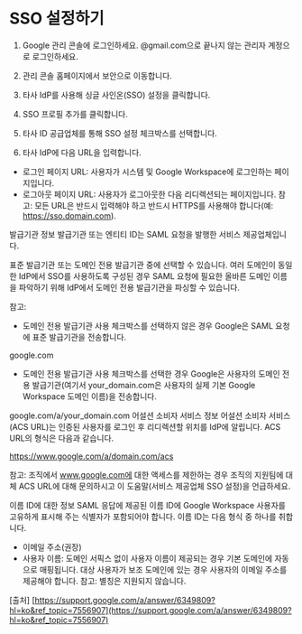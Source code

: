 # SSO 설정하기
1. Google 관리 콘솔에 로그인하세요.
@gmail.com으로 끝나지 않는 관리자 계정으로 로그인하세요.

2. 관리 콘솔 홈페이지에서 보안으로 이동합니다.
3. 타사 IdP를 사용해 싱글 사인온(SSO) 설정을 클릭합니다.
4. SSO 프로필 추가를 클릭합니다.
5. 타사 ID 공급업체를 통해 SSO 설정 체크박스를 선택합니다.
6. 타사 IdP에 다음 URL을 입력합니다.
- 로그인 페이지 URL: 사용자가 시스템 및 Google Workspace에 로그인하는 페이지입니다.
- 로그아웃 페이지 URL: 사용자가 로그아웃한 다음 리디렉션되는 페이지입니다.
참고: 모든 URL은 반드시 입력해야 하고 반드시 HTTPS를 사용해야 합니다(예: https://sso.domain.com).

발급기관 정보
발급기관 또는 엔티티 ID는 SAML 요청을 발행한 서비스 제공업체입니다.

표준 발급기관 또는 도메인 전용 발급기관 중에 선택할 수 있습니다. 여러 도메인이 동일한 IdP에서 SSO를 사용하도록 구성된 경우 SAML 요청에 필요한 올바른 도메인 이름을 파악하기 위해 IdP에서 도메인 전용 발급기관을 파싱할 수 있습니다.

참고:

- 도메인 전용 발급기관 사용 체크박스를 선택하지 않은 경우 Google은 SAML 요청에 표준 발급기관을 전송합니다.

google.com
 
- 도메인 전용 발급기관 사용 체크박스를 선택한 경우 Google은 사용자의 도메인 전용 발급기관(여기서 your_domain.com은 사용자의 실제 기본 Google Workspace 도메인 이름)을 전송합니다.

google.com/a/your_domain.com
어설션 소비자 서비스 정보
어설션 소비자 서비스(ACS URL)는 인증된 사용자를 로그인 후 리디렉션할 위치를 IdP에 알립니다. ACS URL의 형식은 다음과 같습니다.

https://www.google.com/a/domain.com/acs

참고: 조직에서 www.google.com에 대한 액세스를 제한하는 경우 조직의 지원팀에 대체 ACS URL에 대해 문의하시고 이 도움말(서비스 제공업체 SSO 설정)을 언급하세요.

이름 ID에 대한 정보
SAML 응답에 제공된 이름 ID에 Google Workspace 사용자를 고유하게 표시해 주는 식별자가 포함되어야 합니다. 이름 ID는 다음 형식 중 하나를 취합니다.

- 이메일 주소(권장)
- 사용자 이름: 도메인 서픽스 없이 사용자 이름이 제공되는 경우 기본 도메인에 자동으로 매핑됩니다. 대상 사용자가 보조 도메인에 있는 경우 사용자의 이메일 주소를 제공해야 합니다.
참고: 별칭은 지원되지 않습니다.

[출처] [https://support.google.com/a/answer/6349809?hl=ko&ref_topic=7556907](https://support.google.com/a/answer/6349809?hl=ko&ref_topic=7556907)
